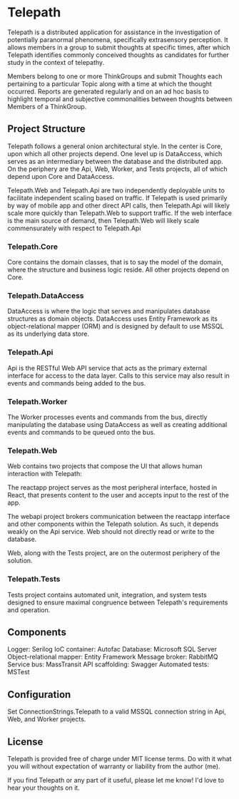 # Telepath
Telepath is a distributed application for assistance in the investigation of potentially paranormal phenomena, specifically extrasensory perception. It allows members in a group to submit thoughts at specific times, after which Telepath identifies commonly conceived thoughts as candidates for further study in the context of telepathy.

Members belong to one or more ThinkGroups and submit Thoughts each pertaining to a particular Topic along with a time at which the thought occurred. Reports are generated regularly and on an ad hoc basis to highlight temporal and subjective commonalities between thoughts between Members of a ThinkGroup.

## Project Structure

Telepath follows a general onion architectural style. In the center is Core, upon which all other projects depend. One level up is DataAccess, which serves as an intermediary between the database and the distributed app. On the periphery are the Api, Web, Worker, and Tests projects, all of which depend upon Core and DataAccess.

Telepath.Web and Telepath.Api are two independently deployable units to facilitate independent scaling based on traffic. If Telepath is used primarily by way of mobile app and other direct API calls, then Telepath.Api will likely scale more quickly than Telepath.Web to support traffic. If the web interface is the main source of demand, then Telepath.Web will likely scale commensurately with respect to Telepath.Api

### Telepath.Core

Core contains the domain classes, that is to say the model of the domain, where the structure and business logic reside. All other projects depend on Core.

### Telepath.DataAccess

DataAccess is where the logic that serves and manipulates database structures as domain objects. DataAccess uses Entity Framework as its object-relational mapper (ORM) and is designed by default to use MSSQL as its underlying data store.

### Telepath.Api

Api is the RESTful Web API service that acts as the primary external interface for access to the data layer. Calls to this service may also result in events and commands being added to the bus.

### Telepath.Worker

The Worker processes events and commands from the bus, directly manipulating the database using DataAccess as well as creating additional events and commands to be queued onto the bus.

### Telepath.Web

Web contains two projects that compose the UI that allows human interaction with Telepath:

The reactapp project serves as the most peripheral interface, hosted in React, that presents content to the user and accepts input to the rest of the app.

The webapi project brokers communication between the reactapp interface and other components within the Telepath solution. As such, it depends weakly on the Api service. Web should not directly read or write to the database.

Web, along with the Tests project, are on the outermost periphery of the solution.

### Telepath.Tests

Tests project contains automated unit, integration, and system tests designed to ensure maximal congruence between Telepath's requirements and operation.

## Components

Logger:  Serilog
IoC container:  Autofac
Database:  Microsoft SQL Server
Object-relational mapper:  Entity Framework
Message broker:  RabbitMQ
Service bus:  MassTransit
API scaffolding:  Swagger
Automated tests:  MSTest

## Configuration

Set ConnectionStrings.Telepath to a valid MSSQL connection string in Api, Web, and Worker projects.

## License

Telepath is provided free of charge under MIT license terms. Do with it what you will without expectation of warranty or liability from the author (me).

If you find Telepath or any part of it useful, please let me know! I'd love to hear your thoughts on it.